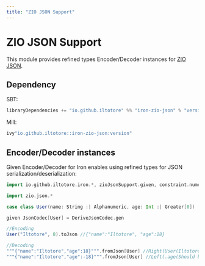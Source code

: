 ```yaml
---
title: "ZIO JSON Support"
---
```


# ZIO JSON Support

This module provides refined types Encoder/Decoder instances for [ZIO JSON](https://zio.github.io/zio-json/).

## Dependency

SBT: 

```scala
libraryDependencies += "io.github.iltotore" %% "iron-zio-json" % "version"
```

Mill:

```scala
ivy"io.github.iltotore::iron-zio-json:version"
```

## Encoder/Decoder instances

Given Encoder/Decoder for Iron enables using refined types for JSON serialization/deserialization:

```scala
import io.github.iltotore.iron.*, zioJsonSupport.given, constraint.numeric.{given, *}, constraint.string.{given, *}

import zio.json.*

case class User(name: String :| Alphanumeric, age: Int :| Greater[0])

given JsonCodec[User] = DeriveJsonCodec.gen

//Encoding
User("Iltotore", 8).toJson //{"name":"Iltotore", "age":18}

//Decoding
"""{"name":"Iltotore","age":18}""".fromJson[User] //Right(User(Iltotore, 18))
"""{"name":"Iltotore","age":-18}""".fromJson[User] //Left(.age(Should be greater than 0))
```